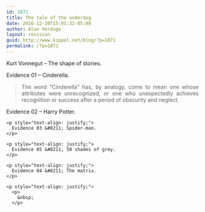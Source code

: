 ```yaml
---
id: 1871
title: The tale of the underdog
date: 2016-12-20T15:01:32-05:00
author: Alan Verdugo
layout: revision
guid: http://www.kippel.net/blog/?p=1871
permalink: /?p=1871
---
```

<p style="text-align: justify;">
  Kurt Vonnegut &#8211; The shape of stories.
</p>

<p style="text-align: justify;">
  <p style="text-align: justify;">
    Evidence 01 &#8211; Cinderella.
  </p>
  
  <blockquote>
    <p style="text-align: justify;">
      The word &#8220;Cinderella&#8221; has, by analogy, come to mean one whose attributes were unrecognized, or one who unexpectedly achieves recognition or success after a period of obscurity and neglect.
    </p>
  </blockquote>
  
  <p style="text-align: justify;">
    <p style="text-align: justify;">
      Evidence 02 &#8211; Harry Potter.
    </p>
    
    <p style="text-align: justify;">
      Evidence 03 &#8211; Spider-man.
    </p>
    
    <p style="text-align: justify;">
      Evidence 05 &#8211; 50 shades of grey.
    </p>
    
    <p style="text-align: justify;">
      Evidence 04 &#8211; The matrix.
    </p>
    
    <p style="text-align: justify;">
      <p>
        &nbsp;
      </p>